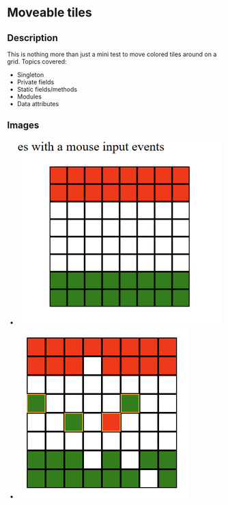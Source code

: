 # Moveable tiles
## Description
This is nothing more than just a mini test to move colored tiles around on a grid. Topics covered: 
- Singleton
- Private fields
- Static fields/methods
- Modules
- Data attributes

## Images
- ![Default grid](https://github.com/secretmtgdev/Raw-JavaScript/blob/main/chess/assets/unmoved.png)
- ![Moved tiles](https://github.com/secretmtgdev/Raw-JavaScript/blob/main/chess/assets/move_piece.png)
